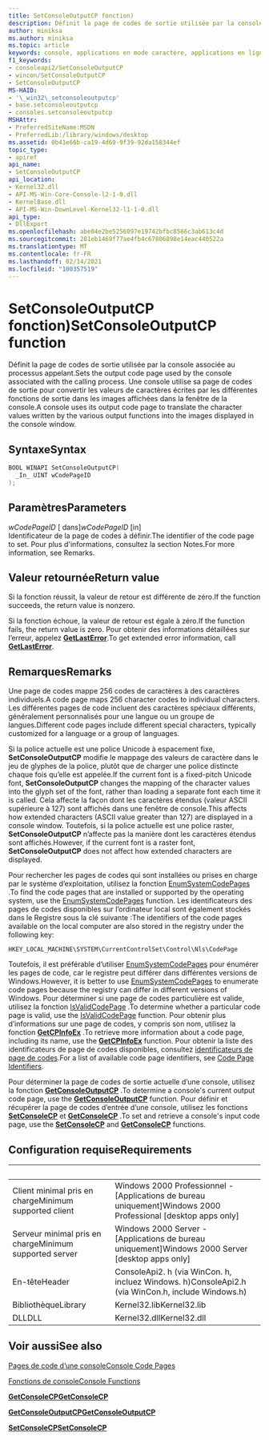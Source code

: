 ```yaml
---
title: SetConsoleOutputCP fonction)
description: Définit la page de codes de sortie utilisée par la console associée au processus appelant.
author: miniksa
ms.author: miniksa
ms.topic: article
keywords: console, applications en mode caractère, applications en ligne de commande, applications de terminal, API console
f1_keywords:
- consoleapi2/SetConsoleOutputCP
- wincon/SetConsoleOutputCP
- SetConsoleOutputCP
MS-HAID:
- '\_win32\_setconsoleoutputcp'
- base.setconsoleoutputcp
- consoles.setconsoleoutputcp
MSHAttr:
- PreferredSiteName:MSDN
- PreferredLib:/library/windows/desktop
ms.assetid: 0b41e66b-ca19-4d69-9f39-92da158344ef
topic_type:
- apiref
api_name:
- SetConsoleOutputCP
api_location:
- Kernel32.dll
- API-MS-Win-Core-Console-l2-1-0.dll
- KernelBase.dll
- API-MS-Win-DownLevel-Kernel32-l1-1-0.dll
api_type:
- DllExport
ms.openlocfilehash: abe04e2be5256097e19742bfbc8566c3ab613c4d
ms.sourcegitcommit: 281eb1469f77ae4fb4c67806898e14eac440522a
ms.translationtype: MT
ms.contentlocale: fr-FR
ms.lasthandoff: 02/14/2021
ms.locfileid: "100357519"
---
```

# <a name="setconsoleoutputcp-function"></a><span data-ttu-id="99ca6-104">SetConsoleOutputCP fonction)</span><span class="sxs-lookup"><span data-stu-id="99ca6-104">SetConsoleOutputCP function</span></span>

<span data-ttu-id="99ca6-105">Définit la page de codes de sortie utilisée par la console associée au processus appelant.</span><span class="sxs-lookup"><span data-stu-id="99ca6-105">Sets the output code page used by the console associated with the calling process.</span></span> <span data-ttu-id="99ca6-106">Une console utilise sa page de codes de sortie pour convertir les valeurs de caractères écrites par les différentes fonctions de sortie dans les images affichées dans la fenêtre de la console.</span><span class="sxs-lookup"><span data-stu-id="99ca6-106">A console uses its output code page to translate the character values written by the various output functions into the images displayed in the console window.</span></span>

## <a name="syntax"></a><span data-ttu-id="99ca6-107">Syntaxe</span><span class="sxs-lookup"><span data-stu-id="99ca6-107">Syntax</span></span>

```C
BOOL WINAPI SetConsoleOutputCP(
  _In_ UINT wCodePageID
);
```

## <a name="parameters"></a><span data-ttu-id="99ca6-108">Paramètres</span><span class="sxs-lookup"><span data-stu-id="99ca6-108">Parameters</span></span>

<span data-ttu-id="99ca6-109">*wCodePageID* \[ dans\]</span><span class="sxs-lookup"><span data-stu-id="99ca6-109">*wCodePageID* \[in\]</span></span>  
<span data-ttu-id="99ca6-110">Identificateur de la page de codes à définir.</span><span class="sxs-lookup"><span data-stu-id="99ca6-110">The identifier of the code page to set.</span></span> <span data-ttu-id="99ca6-111">Pour plus d'informations, consultez la section Notes.</span><span class="sxs-lookup"><span data-stu-id="99ca6-111">For more information, see Remarks.</span></span>

## <a name="return-value"></a><span data-ttu-id="99ca6-112">Valeur retournée</span><span class="sxs-lookup"><span data-stu-id="99ca6-112">Return value</span></span>

<span data-ttu-id="99ca6-113">Si la fonction réussit, la valeur de retour est différente de zéro.</span><span class="sxs-lookup"><span data-stu-id="99ca6-113">If the function succeeds, the return value is nonzero.</span></span>

<span data-ttu-id="99ca6-114">Si la fonction échoue, la valeur de retour est égale à zéro.</span><span class="sxs-lookup"><span data-stu-id="99ca6-114">If the function fails, the return value is zero.</span></span> <span data-ttu-id="99ca6-115">Pour obtenir des informations détaillées sur l’erreur, appelez [**GetLastError**](/windows/win32/api/errhandlingapi/nf-errhandlingapi-getlasterror).</span><span class="sxs-lookup"><span data-stu-id="99ca6-115">To get extended error information, call [**GetLastError**](/windows/win32/api/errhandlingapi/nf-errhandlingapi-getlasterror).</span></span>

## <a name="remarks"></a><span data-ttu-id="99ca6-116">Remarques</span><span class="sxs-lookup"><span data-stu-id="99ca6-116">Remarks</span></span>

<span data-ttu-id="99ca6-117">Une page de codes mappe 256 codes de caractères à des caractères individuels.</span><span class="sxs-lookup"><span data-stu-id="99ca6-117">A code page maps 256 character codes to individual characters.</span></span> <span data-ttu-id="99ca6-118">Les différentes pages de code incluent des caractères spéciaux différents, généralement personnalisés pour une langue ou un groupe de langues.</span><span class="sxs-lookup"><span data-stu-id="99ca6-118">Different code pages include different special characters, typically customized for a language or a group of languages.</span></span>

<span data-ttu-id="99ca6-119">Si la police actuelle est une police Unicode à espacement fixe, **SetConsoleOutputCP** modifie le mappage des valeurs de caractère dans le jeu de glyphes de la police, plutôt que de charger une police distincte chaque fois qu’elle est appelée.</span><span class="sxs-lookup"><span data-stu-id="99ca6-119">If the current font is a fixed-pitch Unicode font, **SetConsoleOutputCP** changes the mapping of the character values into the glyph set of the font, rather than loading a separate font each time it is called.</span></span> <span data-ttu-id="99ca6-120">Cela affecte la façon dont les caractères étendus (valeur ASCII supérieure à 127) sont affichés dans une fenêtre de console.</span><span class="sxs-lookup"><span data-stu-id="99ca6-120">This affects how extended characters (ASCII value greater than 127) are displayed in a console window.</span></span> <span data-ttu-id="99ca6-121">Toutefois, si la police actuelle est une police raster, **SetConsoleOutputCP** n’affecte pas la manière dont les caractères étendus sont affichés.</span><span class="sxs-lookup"><span data-stu-id="99ca6-121">However, if the current font is a raster font, **SetConsoleOutputCP** does not affect how extended characters are displayed.</span></span>

<span data-ttu-id="99ca6-122">Pour rechercher les pages de codes qui sont installées ou prises en charge par le système d’exploitation, utilisez la fonction [EnumSystemCodePages](/windows/win32/api/winnls/nf-winnls-enumsystemcodepagesa) .</span><span class="sxs-lookup"><span data-stu-id="99ca6-122">To find the code pages that are installed or supported by the operating system, use the [EnumSystemCodePages](/windows/win32/api/winnls/nf-winnls-enumsystemcodepagesa) function.</span></span> <span data-ttu-id="99ca6-123">Les identificateurs des pages de codes disponibles sur l’ordinateur local sont également stockés dans le Registre sous la clé suivante :</span><span class="sxs-lookup"><span data-stu-id="99ca6-123">The identifiers of the code pages available on the local computer are also stored in the registry under the following key:</span></span>

`HKEY_LOCAL_MACHINE\SYSTEM\CurrentControlSet\Control\Nls\CodePage`

<span data-ttu-id="99ca6-124">Toutefois, il est préférable d’utiliser [EnumSystemCodePages](/windows/win32/api/winnls/nf-winnls-enumsystemcodepagesa) pour énumérer les pages de code, car le registre peut différer dans différentes versions de Windows.</span><span class="sxs-lookup"><span data-stu-id="99ca6-124">However, it is better to use [EnumSystemCodePages](/windows/win32/api/winnls/nf-winnls-enumsystemcodepagesa) to enumerate code pages because the registry can differ in different versions of Windows.</span></span>
<span data-ttu-id="99ca6-125">Pour déterminer si une page de codes particulière est valide, utilisez la fonction [IsValidCodePage](/windows/win32/api/winnls/nf-winnls-isvalidcodepage) .</span><span class="sxs-lookup"><span data-stu-id="99ca6-125">To determine whether a particular code page is valid, use the [IsValidCodePage](/windows/win32/api/winnls/nf-winnls-isvalidcodepage) function.</span></span> <span data-ttu-id="99ca6-126">Pour obtenir plus d’informations sur une page de codes, y compris son nom, utilisez la fonction [**GetCPInfoEx**](/windows/win32/api/winnls/nf-winnls-getcpinfoexa) .</span><span class="sxs-lookup"><span data-stu-id="99ca6-126">To retrieve more information about a code page, including its name, use the [**GetCPInfoEx**](/windows/win32/api/winnls/nf-winnls-getcpinfoexa) function.</span></span> <span data-ttu-id="99ca6-127">Pour obtenir la liste des identificateurs de page de codes disponibles, consultez [identificateurs de page de codes](/windows/win32/intl/code-page-identifiers).</span><span class="sxs-lookup"><span data-stu-id="99ca6-127">For a list of available code page identifiers, see [Code Page Identifiers](/windows/win32/intl/code-page-identifiers).</span></span>

<span data-ttu-id="99ca6-128">Pour déterminer la page de codes de sortie actuelle d’une console, utilisez la fonction [**GetConsoleOutputCP**](getconsoleoutputcp.md) .</span><span class="sxs-lookup"><span data-stu-id="99ca6-128">To determine a console's current output code page, use the [**GetConsoleOutputCP**](getconsoleoutputcp.md) function.</span></span> <span data-ttu-id="99ca6-129">Pour définir et récupérer la page de codes d’entrée d’une console, utilisez les fonctions [**SetConsoleCP**](setconsolecp.md) et [**GetConsoleCP**](getconsolecp.md) .</span><span class="sxs-lookup"><span data-stu-id="99ca6-129">To set and retrieve a console's input code page, use the [**SetConsoleCP**](setconsolecp.md) and [**GetConsoleCP**](getconsolecp.md) functions.</span></span>

## <a name="requirements"></a><span data-ttu-id="99ca6-130">Configuration requise</span><span class="sxs-lookup"><span data-stu-id="99ca6-130">Requirements</span></span>

| &nbsp; | &nbsp; |
|-|-|
| <span data-ttu-id="99ca6-131">Client minimal pris en charge</span><span class="sxs-lookup"><span data-stu-id="99ca6-131">Minimum supported client</span></span> | <span data-ttu-id="99ca6-132">Windows 2000 Professionnel - \[Applications de bureau uniquement\]</span><span class="sxs-lookup"><span data-stu-id="99ca6-132">Windows 2000 Professional \[desktop apps only\]</span></span> |
| <span data-ttu-id="99ca6-133">Serveur minimal pris en charge</span><span class="sxs-lookup"><span data-stu-id="99ca6-133">Minimum supported server</span></span> | <span data-ttu-id="99ca6-134">Windows 2000 Server - \[Applications de bureau uniquement\]</span><span class="sxs-lookup"><span data-stu-id="99ca6-134">Windows 2000 Server \[desktop apps only\]</span></span> |
| <span data-ttu-id="99ca6-135">En-tête</span><span class="sxs-lookup"><span data-stu-id="99ca6-135">Header</span></span> | <span data-ttu-id="99ca6-136">ConsoleApi2. h (via WinCon. h, incluez Windows. h)</span><span class="sxs-lookup"><span data-stu-id="99ca6-136">ConsoleApi2.h (via WinCon.h, include Windows.h)</span></span> |
| <span data-ttu-id="99ca6-137">Bibliothèque</span><span class="sxs-lookup"><span data-stu-id="99ca6-137">Library</span></span> | <span data-ttu-id="99ca6-138">Kernel32.lib</span><span class="sxs-lookup"><span data-stu-id="99ca6-138">Kernel32.lib</span></span> |
| <span data-ttu-id="99ca6-139">DLL</span><span class="sxs-lookup"><span data-stu-id="99ca6-139">DLL</span></span> | <span data-ttu-id="99ca6-140">Kernel32.dll</span><span class="sxs-lookup"><span data-stu-id="99ca6-140">Kernel32.dll</span></span> |

## <a name="see-also"></a><span data-ttu-id="99ca6-141">Voir aussi</span><span class="sxs-lookup"><span data-stu-id="99ca6-141">See also</span></span>

[<span data-ttu-id="99ca6-142">Pages de code d’une console</span><span class="sxs-lookup"><span data-stu-id="99ca6-142">Console Code Pages</span></span>](console-code-pages.md)

[<span data-ttu-id="99ca6-143">Fonctions de console</span><span class="sxs-lookup"><span data-stu-id="99ca6-143">Console Functions</span></span>](console-functions.md)

[<span data-ttu-id="99ca6-144">**GetConsoleCP**</span><span class="sxs-lookup"><span data-stu-id="99ca6-144">**GetConsoleCP**</span></span>](getconsolecp.md)

[<span data-ttu-id="99ca6-145">**GetConsoleOutputCP**</span><span class="sxs-lookup"><span data-stu-id="99ca6-145">**GetConsoleOutputCP**</span></span>](getconsoleoutputcp.md)

[<span data-ttu-id="99ca6-146">**SetConsoleCP**</span><span class="sxs-lookup"><span data-stu-id="99ca6-146">**SetConsoleCP**</span></span>](setconsolecp.md)